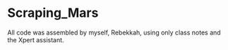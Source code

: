 # Scraping_Mars

All code was assembled by myself, Rebekkah, using only class notes and the Xpert assistant. 